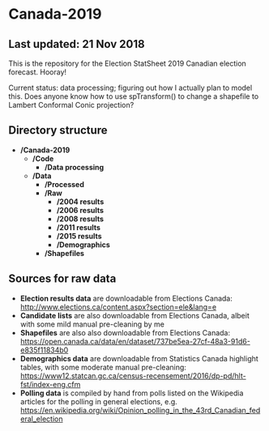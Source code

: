 # Canada-2019
## Last updated: 21 Nov 2018
This is the repository for the Election StatSheet 2019 Canadian election forecast. Hooray!

Current status: data processing; figuring out how I actually plan to model this. Does anyone know how to use spTransform() to change a shapefile to Lambert Conformal Conic projection?

## Directory structure
- **/Canada-2019**
  - **/Code**
    - **/Data processing**
  - **/Data**
    - **/Processed**
    - **/Raw**
      - **/2004 results**
      - **/2006 results**
      - **/2008 results**
      - **/2011 results**
      - **/2015 results**
      - **/Demographics**
    - **/Shapefiles**

## Sources for raw data
- **Election results data** are downloadable from Elections Canada: http://www.elections.ca/content.aspx?section=ele&lang=e
- **Candidate lists** are also downloadable from Elections Canada, albeit with some mild manual pre-cleaning by me
- **Shapefiles** are also also downloadable from Elections Canada: https://open.canada.ca/data/en/dataset/737be5ea-27cf-48a3-91d6-e835f11834b0 
- **Demographics data** are downloadable from Statistics Canada highlight tables, with some moderate manual pre-cleaning: https://www12.statcan.gc.ca/census-recensement/2016/dp-pd/hlt-fst/index-eng.cfm
- **Polling data** is compiled by hand from polls listed on the Wikipedia articles for the polling in general elections, e.g. https://en.wikipedia.org/wiki/Opinion_polling_in_the_43rd_Canadian_federal_election 